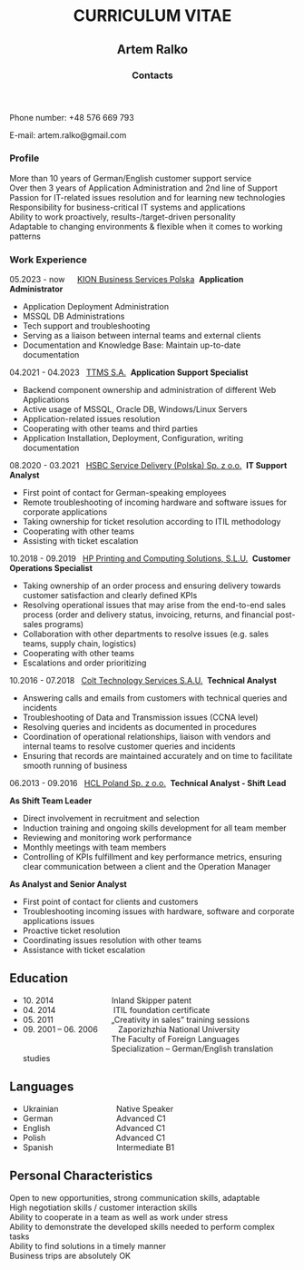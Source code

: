 <body>
        <h1 align="center">CURRICULUM VITAE</h1>
    </header>
    <div class="container">
        <section class="bio">
            <h2 align="center">Artem Ralko</h2>
        <header>
        <h3>Contacts</h3>
    </header>
             <p>Phone number:	+48 576 669 793</p>
             <p>E-mail:		artem.ralko@gmail.com</p>
      <h3>Profile</h3>
            <p>More than 10 years of German/English customer support service <br>
            Over then 3 years of Application Administration and 2nd line of Support <br>
            Passion for IT-related issues resolution and for learning new technologies <br>
            Responsibility for business-critical IT systems and applications <br>
            Ability to work proactively, results-/target-driven personality <br>
            Adaptable to changing environments & flexible when it comes to working patterns <br> </p>
        <h3>Work Experience</h3>
<p>05.2023 - now &emsp; <a href="https://www.kiongroup.com/en/Landing-Pages/KION-Business-Services-Polska/">KION Business Services Polska</a>&nbsp;
    <b>Application Administrator</b>
                <ul>
                <li>Application Deployment Administration</li>
                <li>MSSQL DB Administrations</li>
                <li>Tech support and troubleshooting</li>
                <li>Serving as a liaison between internal teams and external clients</li>
                <li>Documentation and Knowledge Base: Maintain up-to-date documentation</li>
            </ul>
<p>04.2021 - 04.2023 &nbsp; <a href="https://www.kiongroup.com/en/Landing-Pages/KION-Business-Services-Polska/">TTMS S.A.</a>&nbsp;
    <b>Application Support Specialist</b>
                <ul>
                <li>Backend component ownership and administration of different Web Applications</li>
                <li>Active usage of MSSQL, Oracle DB, Windows/Linux Servers</li>
                <li>Application-related issues resolution</li>
                <li>Cooperating with other teams and third parties</li>
                <li>Application Installation, Deployment, Configuration, writing documentation</li>
            </ul>  
<p>08.2020 - 03.2021 &nbsp; <a href="https://www.about.hsbc.pl/pl-pl/hsbc-in-poland/hsbc-service-delivery">HSBC Service Delivery (Polska) Sp. z o.o.</a>&nbsp;
    <b>IT Support Analyst</b>
                <ul>
                <li>First point of contact for German-speaking employees</li>
                <li>Remote troubleshooting of incoming hardware and software issues for corporate applications</li>
                <li>Taking ownership for ticket resolution according to ITIL methodology</li>
                <li>Cooperating with other teams</li>
                <li>Assisting with ticket escalation</li>
            </ul>
<p>10.2018 - 09.2019 &nbsp; <a href="https://www.about.hsbc.pl/pl-pl/hsbc-in-poland/hsbc-service-delivery">HP Printing and Computing Solutions, S.L.U.</a>&nbsp;
    <b>Customer Operations Specialist</b>
                <ul>
                <li>Taking ownership of an order process and ensuring delivery towards customer satisfaction and clearly defined KPIs</li>
                <li>Resolving operational issues that may arise from the end-to-end sales process (order and delivery status, invoicing, returns, and financial post-sales programs)</li>
                <li>Collaboration with other departments to resolve issues (e.g. sales teams, supply chain, logistics)</li>
                <li>Cooperating with other teams</li>
                <li>Escalations and order prioritizing</li>
            </ul>
<p>10.2016 - 07.2018 &nbsp; <a href="https://www.colt.net/">Colt Technology Services S.A.U.</a>&nbsp;
    <b>Technical Analyst</b>
                <ul>
                <li>Answering calls and emails from customers with technical queries and incidents</li>
                <li>Troubleshooting of Data and Transmission issues (CCNA level)</li>
                <li>Resolving queries and incidents as documented in procedures</li>
                <li>Coordination of operational relationships, liaison with vendors and internal teams to resolve customer queries and incidents</li>
                <li>Ensuring that records are maintained accurately and on time to facilitate smooth running of business</li>
            </ul>
<p>06.2013 - 09.2016 &nbsp; <a href="https://www.hcltech.com/geo-presence/poland">HCL Poland Sp. z o.o.</a>&nbsp;
    <b>Technical Analyst - Shift Lead</b>
    <p></p>
    <b>As Shift Team Leader</b>
       <ul>
                <li>Direct involvement in recruitment and selection</li>
                <li>Induction training and ongoing skills development for all team member</li>
                <li>Reviewing and monitoring work performance </li>
                <li>Monthly meetings with team members</li>
                <li>Controlling of KPIs fulfillment and key performance metrics, ensuring clear communication between a client and the Operation Manager</li>
            </ul>
    <b>As Analyst and Senior Analyst</b>
                <ul>
                <li>First point of contact for clients and customers</li>
                <li>Troubleshooting incoming issues with hardware, software and corporate applications issues</li>
                <li>Proactive ticket resolution</li>
                <li>Coordinating issues resolution with other teams</li>
                <li>Assistance with ticket escalation</li>
            </ul>
        </section>
        <section class="Education">
            <h2>Education</h2>
            <ul>
                <li>10. 2014 &emsp;&emsp;&emsp;&emsp;&emsp;&emsp;&emsp;Inland Skipper patent</li>
                <li>04. 2014 &emsp;&emsp;&emsp;&emsp;&emsp;&emsp;&emsp;ITIL foundation certificate </li>
                <li>05. 2011 &emsp;&emsp;&emsp;&emsp;&emsp;&emsp;&emsp;„Creativity in sales” training sessions </li>
                <li>09. 2001 – 06. 2006 &emsp;&emsp;&nbsp;Zaporizhzhia National University<br>
  &emsp;&emsp;&emsp;&emsp;&emsp;&emsp;&emsp;&emsp;&emsp;&emsp; &nbsp; &nbsp;The Faculty of Foreign Languages<br> 
 &emsp;&emsp;&emsp;&emsp;&emsp;&emsp;&emsp;&emsp;&emsp;&emsp; &nbsp; &nbsp;Specialization – German/English translation studies 
</li>
            </ul>
        </section>
        <section class="languages">
            <h2>Languages</h2>
            <ul>
                <li>Ukrainian &emsp;&emsp;&emsp;&emsp;&emsp;&emsp;&emsp;Native Speaker</li>
                <li>German&emsp;&emsp;&emsp;&emsp;&emsp;&emsp;&emsp;&ensp;&ensp;Advanced C1</li>
                <li>English&emsp;&emsp;&emsp;&emsp;&emsp;&emsp;&emsp;&nbsp;&ensp;&ensp;Advanced C1</li>
                <li>Polish &emsp;&emsp;&emsp;&emsp;&emsp;&emsp;&emsp;&nbsp;&emsp; Advanced C1</li>
                <li>Spanish&emsp;&emsp;&emsp;&emsp;&emsp;&emsp;&emsp;&ensp;&ensp;Intermediate B1</li>
            </ul>
        </section>
    <section class="Personal Characteristics">
            <h2>Personal Characteristics</h2>
            <p>Open to new opportunities, strong communication skills, adaptable<br>
            High negotiation skills / customer interaction skills<br>
            Ability to cooperate in a team as well as work under stress<br>
            Ability to demonstrate the developed skills needed to perform complex tasks<br>
            Ability to find solutions in a timely manner<br>
            Business trips are absolutely OK<br> </p>
        </section>
    </div>
</body>

